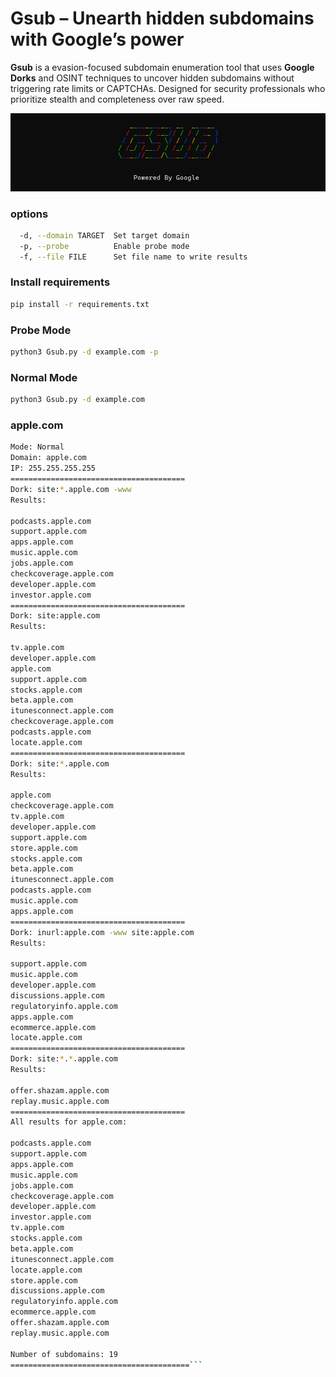 # Gsub –  Unearth hidden subdomains with Google’s power 
**Gsub** is a evasion-focused subdomain enumeration tool that uses **Google Dorks** and OSINT techniques to uncover hidden subdomains without triggering rate limits or CAPTCHAs. Designed for security professionals who prioritize stealth and completeness over raw speed. 

![banner](./images/new-banner.png "banner")

### options
```bash
  -d, --domain TARGET  Set target domain
  -p, --probe          Enable probe mode
  -f, --file FILE      Set file name to write results
```
### Install requirements 
 ```bash
 pip install -r requirements.txt
 ```
### Probe Mode
```bash
python3 Gsub.py -d example.com -p
```
### Normal Mode
```bash
python3 Gsub.py -d example.com 
```
### apple.com
```bash
Mode: Normal
Domain: apple.com
IP: 255.255.255.255
=======================================
Dork: site:*.apple.com -www
Results:

podcasts.apple.com
support.apple.com
apps.apple.com
music.apple.com
jobs.apple.com
checkcoverage.apple.com
developer.apple.com
investor.apple.com
=======================================
Dork: site:apple.com
Results:

tv.apple.com
developer.apple.com
apple.com
support.apple.com
stocks.apple.com
beta.apple.com
itunesconnect.apple.com
checkcoverage.apple.com
podcasts.apple.com
locate.apple.com
=======================================
Dork: site:*.apple.com
Results:

apple.com
checkcoverage.apple.com
tv.apple.com
developer.apple.com
support.apple.com
store.apple.com
stocks.apple.com
beta.apple.com
itunesconnect.apple.com
podcasts.apple.com
music.apple.com
apps.apple.com
=======================================
Dork: inurl:apple.com -www site:apple.com
Results:

support.apple.com
music.apple.com
developer.apple.com
discussions.apple.com
regulatoryinfo.apple.com
apps.apple.com
ecommerce.apple.com
locate.apple.com
=======================================
Dork: site:*.*.apple.com
Results:

offer.shazam.apple.com
replay.music.apple.com
=======================================
All results for apple.com:

podcasts.apple.com
support.apple.com
apps.apple.com
music.apple.com
jobs.apple.com
checkcoverage.apple.com
developer.apple.com
investor.apple.com
tv.apple.com
stocks.apple.com
beta.apple.com
itunesconnect.apple.com
locate.apple.com
store.apple.com
discussions.apple.com
regulatoryinfo.apple.com
ecommerce.apple.com
offer.shazam.apple.com
replay.music.apple.com

Number of subdomains: 19
========================================```
